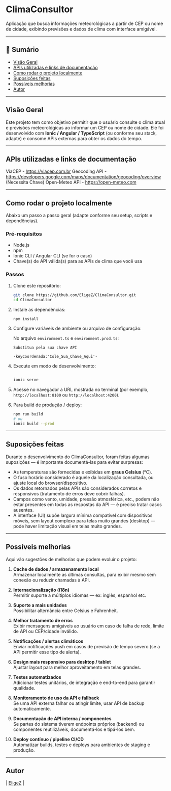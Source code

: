 # ClimaConsultor

Aplicação que busca informações meteorológicas a partir de CEP ou nome de cidade, exibindo previsões e dados de clima com interface amigável.

---

## 🧭 Sumário

- [Visão Geral](#visão-geral)
- [APIs utilizadas e links de documentação](#apis-utilizadas-e-links-de-documentação)
- [Como rodar o projeto localmente](#como-rodar-o-projeto-localmente)
- [Suposições feitas](#suposições-feitas)
- [Possíveis melhorias](#possíveis-melhorias)
- [Autor](#autor)

---

## Visão Geral

Este projeto tem como objetivo permitir que o usuário consulte o clima atual e previsões meteorológicas ao informar um CEP ou nome de cidade. Ele foi desenvolvido com **Ionic / Angular / TypeScript** (ou conforme seu stack, adapte) e consome APIs externas para obter os dados do tempo.

---

## APIs utilizadas e links de documentação

ViaCEP - https://viacep.com.br
Geocoding API - https://developers.google.com/maps/documentation/geocoding/overview (Necessita Chave)
Open-Meteo API - https://open-meteo.com

---

## Como rodar o projeto localmente

Abaixo um passo a passo geral (adapte conforme seu setup, scripts e dependências).

### Pré-requisitos

- Node.js
- npm
- Ionic CLI / Angular CLI (se for o caso)
- Chave(s) de API válida(s) para as APIs de clima que você usa

### Passos

1. Clone este repositório:

   ```bash
   git clone https://github.com/EligeZ/ClimaConsultor.git
   cd ClimaConsultor
   ```

2. Instale as dependências:

   ```bash
   npm install

   ```

3. Configure variáveis de ambiente ou arquivo de configuração:

   No arquivo `environment.ts` e `environment.prod.ts`:

   ```
   Substitua pela sua chave API

   -keyCoordenada:'Cole_Sua_Chave_Aqui'-

   ```

4. Execute em modo de desenvolvimento:

   ```bash

   ionic serve
   ```

5. Acesse no navegador a URL mostrada no terminal (por exemplo, `http://localhost:8100` ou `http://localhost:4200`).

6. Para build de produção / deploy:

   ```bash
   npm run build
   # ou
   ionic build --prod
   ```

---

## Suposições feitas

Durante o desenvolvimento do ClimaConsultor, foram feitas algumas suposições — é importante documentá-las para evitar surpresas:

- As temperaturas são fornecidas e exibidas em **graus Celsius** (°C).
- O fuso horário considerado é aquele da localização consultada, ou ajuste local do browser/dispositivo.
- Os dados retornados pelas APIs são considerados corretos e responsivos (tratamento de erros deve cobrir falhas).
- Campos como vento, umidade, pressão atmosférica, etc., podem não estar presentes em todas as respostas da API — é preciso tratar casos ausentes.
- A interface (UI) supõe largura mínima compatível com dispositivos móveis, sem layout complexo para telas muito grandes (desktop) — pode haver limitação visual em telas muito grandes.

---

## Possíveis melhorias

Aqui vão sugestões de melhorias que podem evoluir o projeto:

1. **Cache de dados / armazenamento local**  
   Armazenar localmente as últimas consultas, para exibir mesmo sem conexão ou reduzir chamadas à API.

2. **Internacionalização (i18n)**  
   Permitir suporte a múltiplos idiomas — ex: inglês, espanhol etc.

3. **Suporte a mais unidades**  
   Possibilitar alternância entre Celsius e Fahrenheit.

4. **Melhor tratamento de erros**  
   Exibir mensagens amigáveis ao usuário em caso de falha de rede, limite de API ou CEP/cidade inválido.

5. **Notificações / alertas climáticos**  
   Enviar notificações push em casos de previsão de tempo severo (se a API permitir esse tipo de alerta).

6. **Design mais responsivo para desktop / tablet**  
   Ajustar layout para melhor aproveitamento em telas grandes.

7. **Testes automatizados**  
   Adicionar testes unitários, de integração e end-to-end para garantir qualidade.

8. **Monitoramento de uso da API e fallback**  
   Se uma API externa falhar ou atingir limite, usar API de backup automaticamente.

9. **Documentação de API interna / componentes**  
   Se partes do sistema tiverem endpoints próprios (backend) ou componentes reutilizáveis, documentá-los e tipá-los bem.

10. **Deploy contínuo / pipeline CI/CD**  
    Automatizar builds, testes e deploys para ambientes de staging e produção.

---

## Autor

| [EligeZ](https://github.com/EligeZ) |
